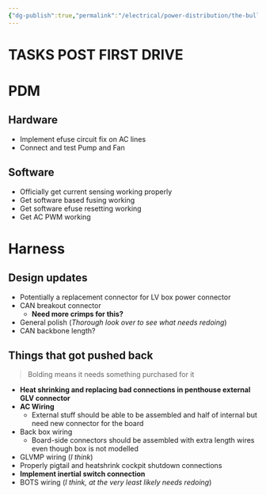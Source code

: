 ```yaml
---
{"dg-publish":true,"permalink":"/electrical/power-distribution/the-bulletin-board/"}
---
```


# TASKS POST FIRST DRIVE
# PDM
## Hardware
- Implement efuse circuit fix on AC lines
- Connect and test Pump and Fan

## Software
- Officially get current sensing working properly
- Get software based fusing working
- Get software efuse resetting working
- Get AC PWM working

# Harness
## Design updates
- Potentially a replacement connector for LV box power connector
- CAN breakout connector
	- **Need more crimps for this?**
- General polish (*Thorough look over to see what needs redoing*)
- CAN backbone length?

## Things that got pushed back
>Bolding means it needs something purchased for it
- **Heat shrinking and replacing bad connections in penthouse external GLV connector**
- **AC Wiring**
	- External stuff should be able to be assembled and half of internal but need new connector for the board
- Back box wiring
	- Board-side connectors should be assembled with extra length wires even though box is not modelled
- GLVMP wiring (*I think*)
- Properly pigtail and heatshrink cockpit shutdown connections
- **Implement inertial switch connection**
- BOTS wiring (*I think, at the very least likely needs redoing*)